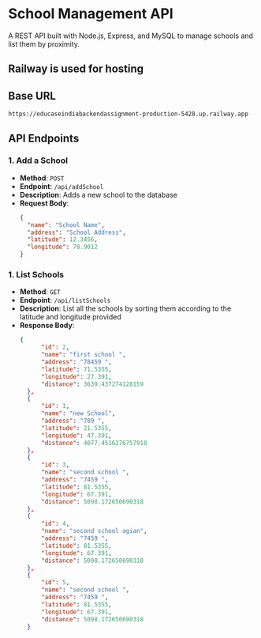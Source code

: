 # School Management API

A REST API built with Node.js, Express, and MySQL to manage schools and list them by proximity.

## Railway is used for hosting 

## Base URL
`https://educaseindiabackendassignment-production-5428.up.railway.app`

## API Endpoints

### 1. Add a School
- **Method**: `POST`
- **Endpoint**: `/api/addSchool`
- **Description**: Adds a new school to the database
- **Request Body**:
  ```json
  {
    "name": "School Name",
    "address": "School Address",
    "latitude": 12.3456,
    "longitude": 78.9012
  }

### 1. List Schools
- **Method**: `GET`
- **Endpoint**: `/api/listSchools`
- **Description**: List all the schools by sorting them according to the latitude and longitude provided
- **Response Body**:
  ```json
  {
        "id": 2,
        "name": "first school ",
        "address": "78459 ",
        "latitude": 71.5355,
        "longitude": 27.391,
        "distance": 3639.437274128159
    },
    {
        "id": 1,
        "name": "new School",
        "address": "789 ",
        "latitude": 21.5355,
        "longitude": 47.391,
        "distance": 4077.4516276757918
    },
    {
        "id": 3,
        "name": "second school ",
        "address": "7459 ",
        "latitude": 81.5355,
        "longitude": 67.391,
        "distance": 5098.172650690318
    },
    {
        "id": 4,
        "name": "second school agian",
        "address": "7459 ",
        "latitude": 81.5355,
        "longitude": 67.391,
        "distance": 5098.172650690318
    },
    {
        "id": 5,
        "name": "second school ",
        "address": "7459 ",
        "latitude": 81.5355,
        "longitude": 67.391,
        "distance": 5098.172650690318
    }



